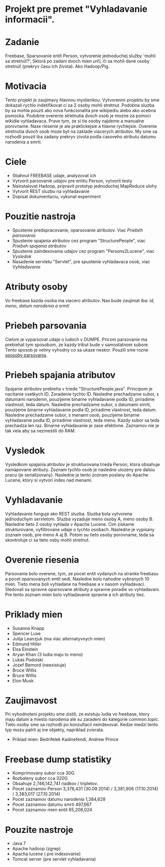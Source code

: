 Projekt pre premet "Vyhladavanie informacii".
==

# Zadanie 
Freebase, Sparsovanie entít Person, vytvorenie jednoduchej služby 'mohli sa stretnúť?', 
Sktorá po zadaní dvoch mien určí, či sa mohli dané osoby stretnúť (prekryv času ich života). Ako Hadoop/Pig.

# Motivacia
Tento projekt je zaujimavy hlavnou myslienkou. Vytvorenim projektu by sme dokazali rychlo indetifikovat ci sa 2 osoby mohli stretnut.
Podobna sluzba by sa mohla pouzit ako nova funkcionalita pre wikipediu alebo ako ucebna pomocka. 
Podobne overenie stretnutia dvoch osob je mozne za pomoci wikidie vyhladavaca. Prave tym, ze si tie osoby najdeme a manualne porovname.
Nase riesenie je ale praktickejsie a hlavne rychlejsie. Overenie stretnutia dvoch osob moze byt na zaklade viacerych atributov.
My sme sa rozhodli pouzit iba zadany prekryv zivota podla casoveho atributu datumu narodenia a smrti. 

# Ciele
- Stiahnut FREEBASE udaje, analyzovat ich
- Vytvorit parsovanie udajov pre entitu Person, vytvorit testy
- Nainstalovat Hadoop, pripravit prototyp jednoduchej MapReduce ulohy 
- Vytvorit REST sluzbu na vyhladavanie
- Dopisat dokumentaciu, vykonat experiment

# Pouzitie nastroja
- Spustenie predspracovanie, oparsovanie atributov. Viac *Priebeh parsovania*
- Spustenie spajania atributov cez program "StructurePeople", viac *Priebeh spajania atributov*
- Spustenie zaindexovania udajov cez program "Persons2Lucene", viac *Vysledok*
- Nasadenie servletu "Servlet", pre spustenie vyhladavaca osob, viac *Vyhladavanie*

# Atributy osoby
Vo freebase kazda osoba ma viacero atributov. Nas bude zaujimat iba: *id, meno, datum narodenia a srmti*

# Priebeh parsovania
Cielom je vyparsovat udaje o ludoch v DUMPE.
Pricom parsovanie ma prebiehat tym sposobom, ze kazdy tribut bude v samostatnom subore.
Tento sposob je velmy vyhodny co sa ukaze neskor.
Pouzili sme rozne [sposoby parsovania](PARSER.md).

# Priebeh spajania atributov
Spajanie atributov prebieha v triede "StructurePeople.java".
Principom je nacitanie vsetkych ID. Zoradenie tychto ID.
Nasledne prechadzame subor, s datumami narodenin, pouzijeme binarne vyhladavanie podla ID, priradime vlastnost, teda datum.
Nasledne prechadzame subor, s datumami smrti, pouzijeme binarne vyhladavanie podla ID, priradime vlastnost, teda datum.
Nasledne prechadzame subor, s menami osob, pouzijeme binarne vyhladavanie podla ID, priradime vlastnost, teda meno.
Kazdy subor sa teda prechadza len raz. Binarne vyhladavanie je zase efektivne. Zaznamov nie je tak vela aby sa nezmestili do RAM.

# Vysledok
Vysledkom spajania atributov je strukturovana trieda Person, ktora obsahuje namapovane atributy.
Zoznam tychto osob je nasledne ulozeny pre dalsiu pracu (je serializovany).
Nasledne je tento zoznam poslany do Apache Lucene, ktory si vytvori index nad menami.

# Vyhladavanie
Vyhladavanie funguje ako REST sluzba. Sluzba bola vytvorena jednoduchym servletom.
Sluzba vyzaduje meno osoby A, meno osoby B. Nasledne tieto 2 osoby vyhlada v Apache Lucene.
Cim ziskame strukturovane, vyfiltrovane udaje o tychto osobach.
Nasledne je vypisany zoznam osob, pre meno A aj B.
Potom su tieto osoby porovname, teda sa skontroluje ci sa tieto osby mohli stretnut.

# Overenie riesenia 
Parsovanie bolo overene, tym, ze pocet entit vydanych na stranke freebasu a pocet oparsovanych entit sedi.
Nasledne bolo nahodne vybranych 10 mien. Tieto mena boli vyhladane na freebase a v nasom vyhladavaci.
Sledovali sa spravne oparsovane atributy a spravne poradie vo vyhladavani.
Pre tento zoznam mien bolo vyhladavanie spravne a ich atributy tiez.

# Priklady mien
- Susanna Knapp
- Spencer Luxe
- Julija Leanzjuk (ma viac alternatyvnych mien)
- Edmund Hitler
- Elsa Einstein
- Aryan Khan (3 ludia maju to meno)
- Lukas Podolski
- Jozef Bemord (neexistuje)
- Bruce Willis
- Bruce Willis
- Elon Musk

# Zaujimavost
Pri vyhodnoteni projektu sme zistili, ze existuju ludia vo freebase, ktory maju datum a miesto narodenia 
ale su zaradeni do kategorie *common.topic*. Tieto osoby sme sa rozhodli  po konzultacii neindexovat.
Kedze medzi tento typ mozu patrit aj ine objekty, napriklad zvierata.
- Priklad mien: Bedrifelek Kadinefendi, Andrew Prince

# Freebase dump statistiky
* Komprimovany subor cca 30G.
* Rozbaleny subor cca 320G.
* Obsahuje 2,746,142,741 riadkov / tripletov.
* Pocet zaznamov Person 3,376,431 (30.09.2014) / 3,381,906 (17.10.2014) / 3,383,017 (27.10.2014)
* Pocet zaznamov datumu narodenia 1,384,628
* Pocet zaznamov datumu smrti 497,667
* Pocet zaznamov mien entit 65,208,024

# Pouzite nastroje
- Java 7
- Apache hadoop (zgrep)
- Apacha lucene ( pre indexovanie)
- Tomcat server (pre servlet vyhladavania)





